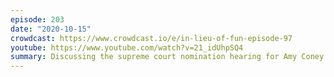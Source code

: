 ```yaml
---
episode: 203
date: "2020-10-15"
crowdcast: https://www.crowdcast.io/e/in-lieu-of-fun-episode-97
youtube: https://www.youtube.com/watch?v=21_idUhpSQ4
summary: Discussing the supreme court nomination hearing for Amy Coney Barrett
---
```

